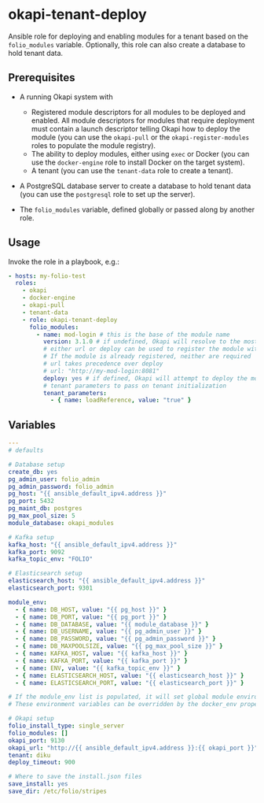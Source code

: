 # okapi-tenant-deploy

Ansible role for deploying and enabling modules for a tenant based on the `folio_modules` variable. Optionally, this role can also create a database to hold tenant data.

## Prerequisites

* A running Okapi system with
  * Registered module descriptors for all modules to be deployed and enabled. All module descriptors for modules that require deployment must contain a launch descriptor telling Okapi how to deploy the module (you can use the `okapi-pull` or the `okapi-register-modules` roles to populate the module registry).
  * The ability to deploy modules, either using `exec` or Docker (you can use the `docker-engine` role to install Docker on the target system).
  * A tenant (you can use the `tenant-data` role to create a tenant).

* A PostgreSQL database server to create a database to hold tenant data (you can use the `postgresql` role to set up the server).

* The `folio_modules` variable, defined globally or passed along by another role.

## Usage

Invoke the role in a playbook, e.g.:

```yaml
- hosts: my-folio-test
  roles:
    - okapi
    - docker-engine
    - okapi-pull
    - tenant-data
    - role: okapi-tenant-deploy
      folio_modules:
        - name: mod-login # this is the base of the module name
          version: 3.1.0 # if undefined, Okapi will resolve to the most recent version that satisfies dependencies
          # either url or deploy can be used to register the module with Okapi's /_/discovery service
          # If the module is already registered, neither are required
          # url takes precedence over deploy
          # url: "http://my-mod-login:8081"
          deploy: yes # if defined, Okapi will attempt to deploy the module using the launch descriptor embedded in the registered module descriptor
          # tenant parameters to pass on tenant initialization
          tenant_parameters:
            - { name: loadReference, value: "true" }
```

## Variables

```yaml
---
# defaults

# Database setup
create_db: yes
pg_admin_user: folio_admin
pg_admin_password: folio_admin
pg_host: "{{ ansible_default_ipv4.address }}"
pg_port: 5432
pg_maint_db: postgres
pg_max_pool_size: 5
module_database: okapi_modules

# Kafka setup
kafka_host: "{{ ansible_default_ipv4.address }}"
kafka_port: 9092
kafka_topic_env: "FOLIO"

# Elasticsearch setup
elasticsearch_host: "{{ ansible_default_ipv4.address }}"
elasticsearch_port: 9301

module_env:
  - { name: DB_HOST, value: "{{ pg_host }}" }
  - { name: DB_PORT, value: "{{ pg_port }}" }
  - { name: DB_DATABASE, value: "{{ module_database }}" }
  - { name: DB_USERNAME, value: "{{ pg_admin_user }}" }
  - { name: DB_PASSWORD, value: "{{ pg_admin_password }}" }
  - { name: DB_MAXPOOLSIZE, value: "{{ pg_max_pool_size }}" }
  - { name: KAFKA_HOST, value: "{{ kafka_host }}" }
  - { name: KAFKA_PORT, value: "{{ kafka_port }}" }
  - { name: ENV, value: "{{ kafka_topic_env }}" }
  - { name: ELASTICSEARCH_HOST, value: "{{ elasticsearch_host }}" }
  - { name: ELASTICSEARCH_PORT, value: "{{ elasticsearch_port }}" }

# If the module_env list is populated, it will set global module environment variables
# These environment variables can be overridden by the docker_env property of the folio_modules entries

# Okapi setup
folio_install_type: single_server
folio_modules: []
okapi_port: 9130
okapi_url: "http://{{ ansible_default_ipv4.address }}:{{ okapi_port }}"
tenant: diku
deploy_timeout: 900

# Where to save the install.json files
save_install: yes
save_dir: /etc/folio/stripes
```
